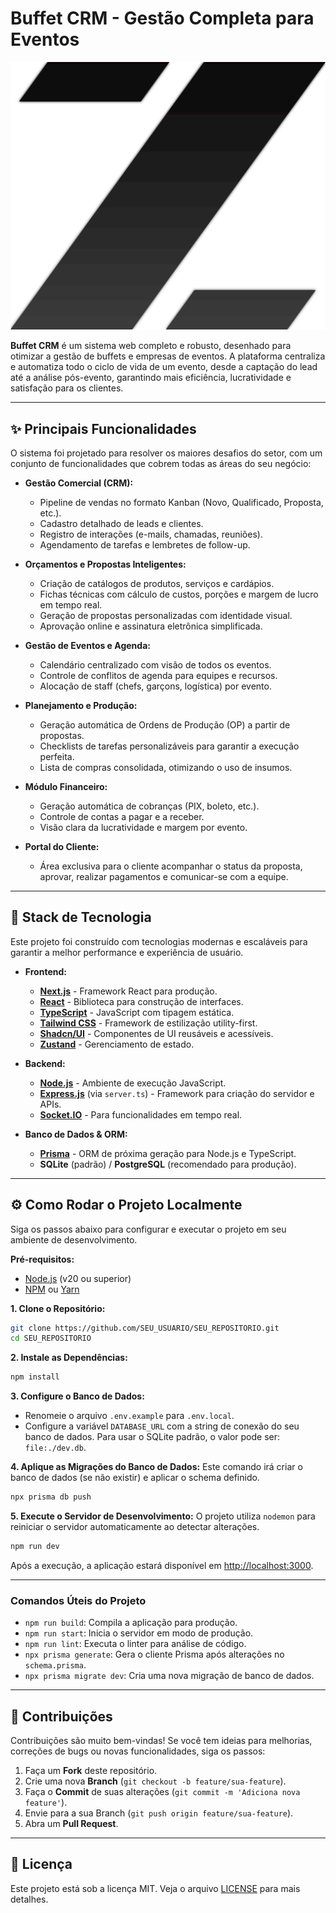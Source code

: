 #  Buffet CRM - Gestão Completa para Eventos

![Logo](./public/logo.svg)

**Buffet CRM** é um sistema web completo e robusto, desenhado para otimizar a gestão de buffets e empresas de eventos. A plataforma centraliza e automatiza todo o ciclo de vida de um evento, desde a captação do lead até a análise pós-evento, garantindo mais eficiência, lucratividade e satisfação para os clientes.

---

## ✨ Principais Funcionalidades

O sistema foi projetado para resolver os maiores desafios do setor, com um conjunto de funcionalidades que cobrem todas as áreas do seu negócio:

- **Gestão Comercial (CRM):**
  - Pipeline de vendas no formato Kanban (Novo, Qualificado, Proposta, etc.).
  - Cadastro detalhado de leads e clientes.
  - Registro de interações (e-mails, chamadas, reuniões).
  - Agendamento de tarefas e lembretes de follow-up.

- **Orçamentos e Propostas Inteligentes:**
  - Criação de catálogos de produtos, serviços e cardápios.
  - Fichas técnicas com cálculo de custos, porções e margem de lucro em tempo real.
  - Geração de propostas personalizadas com identidade visual.
  - Aprovação online e assinatura eletrônica simplificada.

- **Gestão de Eventos e Agenda:**
  - Calendário centralizado com visão de todos os eventos.
  - Controle de conflitos de agenda para equipes e recursos.
  - Alocação de staff (chefs, garçons, logística) por evento.

- **Planejamento e Produção:**
  - Geração automática de Ordens de Produção (OP) a partir de propostas.
  - Checklists de tarefas personalizáveis para garantir a execução perfeita.
  - Lista de compras consolidada, otimizando o uso de insumos.

- **Módulo Financeiro:**
  - Geração automática de cobranças (PIX, boleto, etc.).
  - Controle de contas a pagar e a receber.
  - Visão clara da lucratividade e margem por evento.

- **Portal do Cliente:**
  - Área exclusiva para o cliente acompanhar o status da proposta, aprovar, realizar pagamentos e comunicar-se com a equipe.

---

## 🚀 Stack de Tecnologia

Este projeto foi construído com tecnologias modernas e escaláveis para garantir a melhor performance e experiência de usuário.

- **Frontend:**
  - [**Next.js**](https://nextjs.org/) - Framework React para produção.
  - [**React**](https://react.dev/) - Biblioteca para construção de interfaces.
  - [**TypeScript**](https://www.typescriptlang.org/) - JavaScript com tipagem estática.
  - [**Tailwind CSS**](https://tailwindcss.com/) - Framework de estilização utility-first.
  - [**Shadcn/UI**](https://ui.shadcn.com/) - Componentes de UI reusáveis e acessíveis.
  - [**Zustand**](https://zustand-demo.pmnd.rs/) - Gerenciamento de estado.

- **Backend:**
  - [**Node.js**](https://nodejs.org/) - Ambiente de execução JavaScript.
  - [**Express.js**](https://expressjs.com/) (via `server.ts`) - Framework para criação do servidor e APIs.
  - [**Socket.IO**](https://socket.io/) - Para funcionalidades em tempo real.

- **Banco de Dados & ORM:**
  - [**Prisma**](https://www.prisma.io/) - ORM de próxima geração para Node.js e TypeScript.
  - **SQLite** (padrão) / **PostgreSQL** (recomendado para produção).

---

## ⚙️ Como Rodar o Projeto Localmente

Siga os passos abaixo para configurar e executar o projeto em seu ambiente de desenvolvimento.

**Pré-requisitos:**
- [Node.js](https://nodejs.org/en/) (v20 ou superior)
- [NPM](https://www.npmjs.com/) ou [Yarn](https://yarnpkg.com/)

**1. Clone o Repositório:**
```bash
git clone https://github.com/SEU_USUARIO/SEU_REPOSITORIO.git
cd SEU_REPOSITORIO
```

**2. Instale as Dependências:**
```bash
npm install
```

**3. Configure o Banco de Dados:**
- Renomeie o arquivo `.env.example` para `.env.local`.
- Configure a variável `DATABASE_URL` com a string de conexão do seu banco de dados. Para usar o SQLite padrão, o valor pode ser: `file:./dev.db`.

**4. Aplique as Migrações do Banco de Dados:**
Este comando irá criar o banco de dados (se não existir) e aplicar o schema definido.
```bash
npx prisma db push
```

**5. Execute o Servidor de Desenvolvimento:**
O projeto utiliza `nodemon` para reiniciar o servidor automaticamente ao detectar alterações.
```bash
npm run dev
```

Após a execução, a aplicação estará disponível em [http://localhost:3000](http://localhost:3000).

---

### Comandos Úteis do Projeto

- `npm run build`: Compila a aplicação para produção.
- `npm run start`: Inicia o servidor em modo de produção.
- `npm run lint`: Executa o linter para análise de código.
- `npx prisma generate`: Gera o cliente Prisma após alterações no `schema.prisma`.
- `npx prisma migrate dev`: Cria uma nova migração de banco de dados.

---

## 🤝 Contribuições

Contribuições são muito bem-vindas! Se você tem ideias para melhorias, correções de bugs ou novas funcionalidades, siga os passos:

1.  Faça um **Fork** deste repositório.
2.  Crie uma nova **Branch** (`git checkout -b feature/sua-feature`).
3.  Faça o **Commit** de suas alterações (`git commit -m 'Adiciona nova feature'`).
4.  Envie para a sua Branch (`git push origin feature/sua-feature`).
5.  Abra um **Pull Request**.

---

## 📄 Licença

Este projeto está sob a licença MIT. Veja o arquivo [LICENSE](LICENSE) para mais detalhes.
